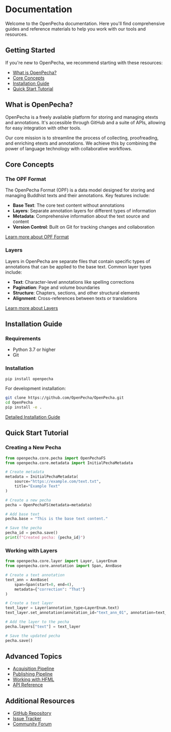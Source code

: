 # Documentation

Welcome to the OpenPecha documentation. Here you'll find comprehensive guides and reference materials to help you work with our tools and resources.

## Getting Started

If you're new to OpenPecha, we recommend starting with these resources:

- [What is OpenPecha?](#what-is-openpecha)
- [Core Concepts](#core-concepts)
- [Installation Guide](#installation-guide)
- [Quick Start Tutorial](#quick-start-tutorial)

## What is OpenPecha?

OpenPecha is a freely available platform for storing and managing etexts and annotations. It's accessible through GitHub and a suite of APIs, allowing for easy integration with other tools.

Our core mission is to streamline the process of collecting, proofreading, and enriching etexts and annotations. We achieve this by combining the power of language technology with collaborative workflows.

## Core Concepts

### The OPF Format

The OpenPecha Format (OPF) is a data model designed for storing and managing Buddhist texts and their annotations. Key features include:

- **Base Text**: The core text content without annotations
- **Layers**: Separate annotation layers for different types of information
- **Metadata**: Comprehensive information about the text source and content
- **Version Control**: Built on Git for tracking changes and collaboration

[Learn more about OPF Format](old-site/docs/data/opf-format.md)

### Layers

Layers in OpenPecha are separate files that contain specific types of annotations that can be applied to the base text. Common layer types include:

- **Text**: Character-level annotations like spelling corrections
- **Pagination**: Page and volume boundaries
- **Structure**: Chapters, sections, and other structural elements
- **Alignment**: Cross-references between texts or translations

[Learn more about Layers](old-site/docs/toolkit/layer.md)

## Installation Guide

### Requirements

- Python 3.7 or higher
- Git

### Installation

```bash
pip install openpecha
```

For development installation:

```bash
git clone https://github.com/OpenPecha/OpenPecha.git
cd OpenPecha
pip install -e .
```

[Detailed Installation Guide](old-site/docs/toolkit/install.md)

## Quick Start Tutorial

### Creating a New Pecha

```python
from openpecha.core.pecha import OpenPechaFS
from openpecha.core.metadata import InitialPechaMetadata

# Create metadata
metadata = InitialPechaMetadata(
    source="https://example.com/text.txt",
    title="Example Text"
)

# Create a new pecha
pecha = OpenPechaFS(metadata=metadata)

# Add base text
pecha.base = "This is the base text content."

# Save the pecha
pecha_id = pecha.save()
print(f"Created pecha: {pecha_id}")
```

### Working with Layers

```python
from openpecha.core.layer import Layer, LayerEnum
from openpecha.core.annotation import Span, AnnBase

# Create a text annotation
text_ann = AnnBase(
    span=Span(start=0, end=4),
    metadata={"correction": "That"}
)

# Create a text layer
text_layer = Layer(annotation_type=LayerEnum.text)
text_layer.set_annotation(annotation_id="text_ann_01", annotation=text_ann)

# Add the layer to the pecha
pecha.layers["text"] = text_layer

# Save the updated pecha
pecha.save()
```

## Advanced Topics

- [Acquisition Pipeline](old-site/docs/toolkit/acquisition-pipeline.md)
- [Publishing Pipeline](old-site/docs/toolkit/publishing-pipeline.md)
- [Working with HFML](old-site/docs/data/hfml.md)
- [API Reference](old-site/docs/api/reference.md)

## Additional Resources

- [GitHub Repository](https://github.com/OpenPecha/OpenPecha)
- [Issue Tracker](https://github.com/OpenPecha/OpenPecha/issues)
- [Community Forum](https://forum.openpecha.org/)
